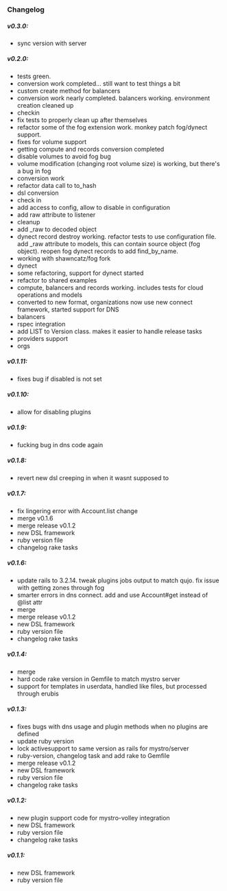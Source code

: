 ### Changelog

##### v0.3.0:
* sync version with server

##### v0.2.0:
* tests green.
* conversion work completed... still want to test things a bit
* custom create method for balancers
* conversion work nearly completed. balancers working. environment creation cleaned up
* checkin
* fix tests to properly clean up after themselves
* refactor some of the fog extension work. monkey patch fog/dynect support.
* fixes for volume support
* getting compute and records conversion completed
* disable volumes to avoid fog bug
* volume modification (changing root volume size) is working, but there's a bug in fog
* conversion work
* refactor data call to to_hash
* dsl conversion
* check in
* add access to config, allow to disable in configuration
* add raw attribute to listener
* cleanup
* add _raw to decoded object
* dynect record destroy working. refactor tests to use configuration file. add _raw attribute to models, this can contain source object (fog object). reopen fog dynect records to add find_by_name.
* working with shawncatz/fog fork
* dynect
* some refactoring, support for dynect started
* refactor to shared examples
* compute, balancers and records working. includes tests for cloud operations and models
* converted to new format, organizations now use new connect framework, started support for DNS
* balancers
* rspec integration
* add LIST to Version class. makes it easier to handle release tasks
* providers support
* orgs

##### v0.1.11:
* fixes bug if disabled is not set

##### v0.1.10:
* allow for disabling plugins

##### v0.1.9:
* fucking bug in dns code again

##### v0.1.8:
* revert new dsl creeping in when it wasnt supposed to

##### v0.1.7:
* fix lingering error with Account.list change
* merge v0.1.6
* merge release v0.1.2
* new DSL framework
* ruby version file
* changelog rake tasks

##### v0.1.6:
* update rails to 3.2.14. tweak plugins jobs output to match qujo. fix issue with getting zones through fog
* smarter errors in dns connect. add and use Account#get instead of @list attr
* merge
* merge release v0.1.2
* new DSL framework
* ruby version file
* changelog rake tasks

##### v0.1.4:
* merge
* hard code rake version in Gemfile to match mystro server
* support for templates in userdata, handled like files, but processed through erubis

##### v0.1.3:
* fixes bugs with dns usage and plugin methods when no plugins are defined
* update ruby version
* lock activesupport to same version as rails for mystro/server
* ruby-version, changelog task and add rake to Gemfile
* merge release v0.1.2
* new DSL framework
* ruby version file
* changelog rake tasks

##### v0.1.2:
* new plugin support code for mystro-volley integration
* new DSL framework
* ruby version file
* changelog rake tasks

##### v0.1.1:
* new DSL framework
* ruby version file

